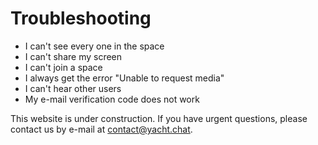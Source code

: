 

# Troubleshooting

- I can't see every one in the space
- I can't share my screen
- I can't join a space
- I always get the error "Unable to request media"
- I can't hear other users
- My e-mail verification code does not work

This website is under construction. If you have urgent questions, please contact us by e-mail at [contact@yacht.chat](mailto:contact@yacht.chat).